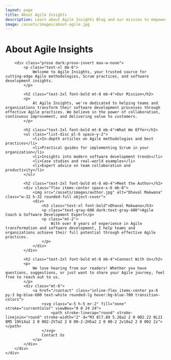 ```yaml
---
layout: page
title: About Agile Insights
description: Learn about Agile Insights Blog and our mission to empower teams with cutting-edge Agile and Scrum methodologies.
image: /assets/images/about-agile.jpg
---
```


<div class="max-w-4xl mx-auto px-4 py-12">
    <div class="bg-white dark:bg-gray-800 rounded-lg shadow-lg p-8">
        <h1 class="text-4xl font-bold mb-8 text-center">About Agile Insights</h1>
        
        <div class="prose dark:prose-invert max-w-none">
            <p class="text-xl mb-6">
                Welcome to Agile Insights, your trusted source for cutting-edge Agile methodologies, Scrum practices, and software development insights.
            </p>

            <h2 class="text-2xl font-bold mt-8 mb-4">Our Mission</h2>
            <p>
                At Agile Insights, we're dedicated to helping teams and organizations transform their software development processes through effective Agile practices. We believe in the power of collaboration, continuous improvement, and delivering value to customers.
            </p>

            <h2 class="text-2xl font-bold mt-8 mb-4">What We Offer</h2>
            <ul class="list-disc pl-6 space-y-2">
                <li>In-depth articles on Agile methodologies and best practices</li>
                <li>Practical guides for implementing Scrum in your organization</li>
                <li>Insights into modern software development trends</li>
                <li>Case studies and real-world examples</li>
                <li>Expert advice on team collaboration and productivity</li>
            </ul>

            <h2 class="text-2xl font-bold mt-8 mb-4">Meet the Author</h2>
            <div class="flex items-center space-x-6 mb-8">
                <img src="/assets/images/author.jpg" alt="Dhaval Makwana" class="w-32 h-32 rounded-full object-cover">
                <div>
                    <h3 class="text-xl font-bold">Dhaval Makwana</h3>
                    <p class="text-gray-600 dark:text-gray-400">Agile Coach & Software Development Expert</p>
                    <p class="mt-2">
                        With over 8 years of experience in Agile transformation and software development, I help teams and organizations achieve their full potential through effective Agile practices.
                    </p>
                </div>
            </div>

            <h2 class="text-2xl font-bold mt-8 mb-4">Connect With Us</h2>
            <p>
                We love hearing from our readers! Whether you have questions, suggestions, or just want to share your Agile journey, feel free to reach out to us.
            </p>
            <div class="mt-6">
                <a href="/contact" class="inline-flex items-center px-6 py-3 bg-blue-600 text-white rounded-lg hover:bg-blue-700 transition-colors">
                    <svg class="w-5 h-5 mr-2" fill="none" stroke="currentColor" viewBox="0 0 24 24">
                        <path stroke-linecap="round" stroke-linejoin="round" stroke-width="2" d="M3 8l7.89 5.26a2 2 0 002.22 0L21 8M5 19h14a2 2 0 002-2V7a2 2 0 00-2-2H5a2 2 0 00-2 2v10a2 2 0 002 2z"></path>
                    </svg>
                    Contact Us
                </a>
            </div>
        </div>
    </div>
</div> 
